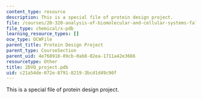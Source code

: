 ```yaml
---
content_type: resource
description: This is a special file of protein design project.
file: /courses/20-320-analysis-of-biomolecular-and-cellular-systems-fall-2012/c21a54de072e879182193bcd1d49c90f_2DVQ_project.pdb
file_type: chemical/x-pdb
learning_resource_types: []
ocw_type: OCWFile
parent_title: Protein Design Project
parent_type: CourseSection
parent_uid: 4e768918-89cb-0ab8-82ea-1711a42e3666
resourcetype: Other
title: 2DVQ_project.pdb
uid: c21a54de-072e-8791-8219-3bcd1d49c90f
---
```

This is a special file of protein design project.